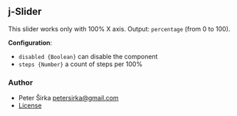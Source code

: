 ## j-Slider

This slider works only with 100% X axis. Output: `percentage` (from 0 to 100).

__Configuration__:

- `disabled {Boolean}` can disable the component
- `steps {Number}` a count of steps per 100%

### Author

- Peter Širka <petersirka@gmail.com>
- [License](https://www.totaljs.com/license/)